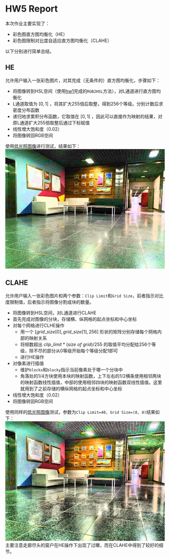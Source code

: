 # HW5 Report

本次作业主要实现了：
- 彩色图直方图均衡化（HE）
- 彩色图限制对比度自适应直方图均衡化（CLAHE）

以下分别进行简单总结。

## HE

允许用户输入一张彩色图片，对其完成（无条件的）直方图均衡化，步骤如下：
- 将图像转到HSL空间（使用[hw1](hw1.md)完成的`RGB2HSL`方法），对L通道进行直方图均衡化
- L通道取值为 $[0,1]$ ，将其扩大255倍后取整，得到256个等级。分别计数后求密度分布函数
- 递归地求累积分布函数，它取值在 $[0,1]$ ，因此可以直接作为映射的结果，对原L通道扩大255倍取整后通过下标赋值
- 线性增大饱和度（0.02）
- 将图像转回RGB空间

使用[低光照图像](../assets/test_image/2039.jpg)进行测试，结果如下：  
![HE](../assets/hw5/HE.png)

## CLAHE

允许用户输入一张彩色图片和两个参数：`Clip Limit`和`Grid Size`，前者指示对比度限制值，后者指示将图像分割成块的数量。
- 将图像转到HSL空间，对L通道进行CLAHE
- 首先完成对图像的分块，存储横、纵网格的起点坐标和中心坐标
- 对每个网格进行CLHE操作
    - 用一个 $[grid\_size[0], grid\_size[1], 256]$ 形状的矩阵分别存储每个网格内部的映射关系
    - 将频数超出 $clip\_limit * (size\ of\ grid) / 255$ 的取值平均分配给256个等级，除不尽的部分从0等级开始每个等级分配1即可
    - 进行HE操作
- 对像素进行插值
    - 维护`blockx`和`blocky`指示当前像素处于哪一个分块中
    - 角落处的1/4方块使用本块的映射函数，上下左右的1/2横条使用相邻两块的映射函数线性插值，中部的使用相邻四块的映射函数双线性插值。这里就用到了之前存储的横纵网格的起点坐标和中心坐标
- 线性增大饱和度（0.02）
- 将图像转回RGB空间

使用同样的[低光照图像](../assets/test_image/2039.jpg)测试，参数为`Clip Limit=40, Grid Size=(8, 8)`结果如下：  
![CLAHE](../assets/hw5/CLAHE.png)  
主要注意走廊尽头的窗户在HE操作下出现了过曝，而在CLAHE中得到了较好的细节。